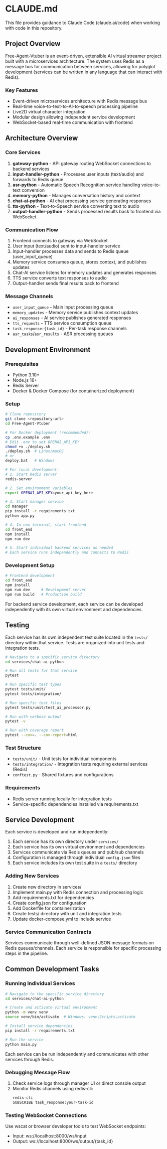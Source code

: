 # CLAUDE.md

This file provides guidance to Claude Code (claude.ai/code) when working with code in this repository.

## Project Overview

Free-Agent-Vtuber is an event-driven, extensible AI virtual streamer project built with a microservices architecture. The system uses Redis as a message bus for communication between services, allowing for polyglot development (services can be written in any language that can interact with Redis).

### Key Features
- Event-driven microservices architecture with Redis message bus
- Real-time voice-to-text-to-AI-to-speech processing pipeline
- Live2D virtual character integration
- Modular design allowing independent service development
- WebSocket-based real-time communication with frontend

## Architecture Overview

### Core Services
1. **gateway-python** - API gateway routing WebSocket connections to backend services
2. **input-handler-python** - Processes user inputs (text/audio) and forwards to Redis queue
3. **asr-python** - Automatic Speech Recognition service handling voice-to-text conversion
4. **memory-python** - Manages conversation history and context
5. **chat-ai-python** - AI chat processing service generating responses
6. **tts-python** - Text-to-Speech service converting text to audio
7. **output-handler-python** - Sends processed results back to frontend via WebSocket

### Communication Flow
1. Frontend connects to gateway via WebSocket
2. User input (text/audio) sent to input-handler service
3. Input-handler processes data and sends to Redis queue (user_input_queue)
4. Memory service consumes queue, stores context, and publishes updates
5. Chat-AI service listens for memory updates and generates responses
6. TTS service converts text responses to audio
7. Output-handler sends final results back to frontend

### Message Channels
- `user_input_queue` - Main input processing queue
- `memory_updates` - Memory service publishes context updates
- `ai_responses` - AI service publishes generated responses
- `tts_requests` - TTS service consumption queue
- `task_response:{task_id}` - Per-task response channels
- `asr_tasks`/`asr_results` - ASR processing queues

## Development Environment

### Prerequisites
- Python 3.10+
- Node.js 16+
- Redis Server
- Docker & Docker Compose (for containerized deployment)

### Setup
```bash
# Clone repository
git clone <repository-url>
cd Free-Agent-Vtuber

# For Docker deployment (recommended):
cp .env.example .env
# Edit .env to set OPENAI_API_KEY
chmod +x ./deploy.sh
./deploy.sh  # Linux/macOS
# or
deploy.bat   # Windows

# For local development:
# 1. Start Redis server
redis-server

# 2. Set environment variables
export OPENAI_API_KEY=your_api_key_here

# 3. Start manager service
cd manager
pip install -r requirements.txt
python app.py

# 4. In new terminal, start frontend
cd front_end
npm install
npm run dev

# 5. Start individual backend services as needed
# Each service runs independently and connects to Redis
```

### Development Setup
```bash
# Frontend development
cd front_end
npm install
npm run dev     # Development server
npm run build   # Production build
```

For backend service development, each service can be developed independently with its own virtual environment and dependencies.

## Testing

Each service has its own independent test suite located in the `tests/` directory within that service. Tests are organized into unit tests and integration tests.

```bash
# Navigate to a specific service directory
cd services/chat-ai-python

# Run all tests for that service
pytest

# Run specific test types
pytest tests/unit/
pytest tests/integration/

# Run specific test files
pytest tests/unit/test_ai_processor.py

# Run with verbose output
pytest -v

# Run with coverage report
pytest --cov=. --cov-report=html
```

### Test Structure
- `tests/unit/` - Unit tests for individual components
- `tests/integration/` - Integration tests requiring external services (Redis)
- `conftest.py` - Shared fixtures and configurations

### Requirements
- Redis server running locally for integration tests
- Service-specific dependencies installed via requirements.txt

## Service Development

Each service is developed and run independently:
1. Each service has its own directory under `services/`
2. Each service has its own virtual environment and dependencies
3. Services communicate via Redis queues and pub/sub channels
4. Configuration is managed through individual `config.json` files
5. Each service includes its own test suite in a `tests/` directory

### Adding New Services
1. Create new directory in services/
2. Implement main.py with Redis connection and processing logic
3. Add requirements.txt for dependencies
4. Create config.json for configuration
5. Add Dockerfile for containerization
6. Create tests/ directory with unit and integration tests
7. Update docker-compose.yml to include service

### Service Communication Contracts
Services communicate through well-defined JSON message formats on Redis queues/channels. Each service is responsible for specific processing steps in the pipeline.

## Common Development Tasks

### Running Individual Services
```bash
# Navigate to the specific service directory
cd services/chat-ai-python

# Create and activate virtual environment
python -m venv venv
source venv/bin/activate  # Windows: venv\Scripts\activate

# Install service dependencies
pip install -r requirements.txt

# Run the service
python main.py
```

Each service can be run independently and communicates with other services through Redis.

### Debugging Message Flow
1. Check service logs through manager UI or direct console output
2. Monitor Redis channels using redis-cli:
   ```bash
   redis-cli
   SUBSCRIBE task_response:your-task-id
   ```

### Testing WebSocket Connections
Use wscat or browser developer tools to test WebSocket endpoints:
- Input: ws://localhost:8000/ws/input
- Output: ws://localhost:8000/ws/output/{task_id}